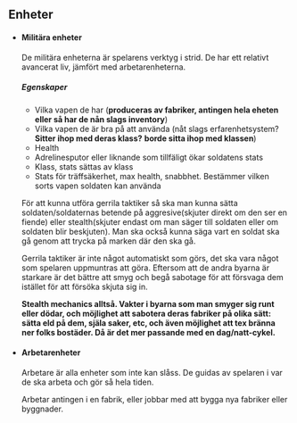 ## Enheter  

- #### Militära enheter  

   De militära enheterna är spelarens verktyg i strid. De har ett relativt avancerat liv, jämfört med arbetarenheterna.
  ##### Egenskaper
  - Vilka vapen de har (**produceras av fabriker, antingen hela eheten eller så har de nån slags inventory**)
  - Vilka vapen de är bra på att använda (nåt slags erfarenhetsystem? **Sitter ihop med deras klass?** **borde sitta ihop med klassen**)
  - Health
  - Adrelinesputor eller liknande som tillfäligt ökar soldatens stats 
  - Klass, stats sättas av klass
  - Stats för träffsäkerhet, max health, snabbhet. Bestämmer vilken sorts vapen soldaten kan använda
  
   För att kunna utföra gerrila taktiker så ska man kunna sätta soldaten/soldaternas betende på aggresive(skjuter direkt    om den ser en fiende) eller stealth(skjuter endast om man säger till soldaten eller om soldaten blir beskjuten).
   Man ska också kunna säga vart en soldat ska gå genom att trycka på marken där den ska gå.

   Gerrila taktiker är inte något automatiskt som görs, det ska vara något som spelaren uppmuntras att göra. Eftersom att    de andra byarna är starkare är det bättre att smyg och begå sabotage för att försvaga dem istället för att försöka       skjuta sig in.
   
   **Stealth mechanics alltså. Vakter i byarna som man smyger sig runt eller dödar, och möjlighet att sabotera deras fabriker på olika sätt: sätta eld på dem, själa saker, etc, och även möjlighet att tex bränna ner folks bostäder. Då är det mer passande med en dag/natt-cykel.** 

- #### Arbetarenheter
  Arbetare är alla enheter som inte kan slåss. De guidas av spelaren i var de ska arbeta och gör så hela tiden.  

  Arbetar antingen i en fabrik, eller jobbar med att bygga nya fabriker eller byggnader.
